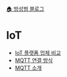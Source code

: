 [🏠 방성범 블로그](/README.md)

# IoT

- [IoT 플랫폼 업체 비교](/iot-platforms.md)
- [MQTT 연결 방식](/mqtt-connection-types.md)
- [MQTT 소개](/mqtt-intro.md)
